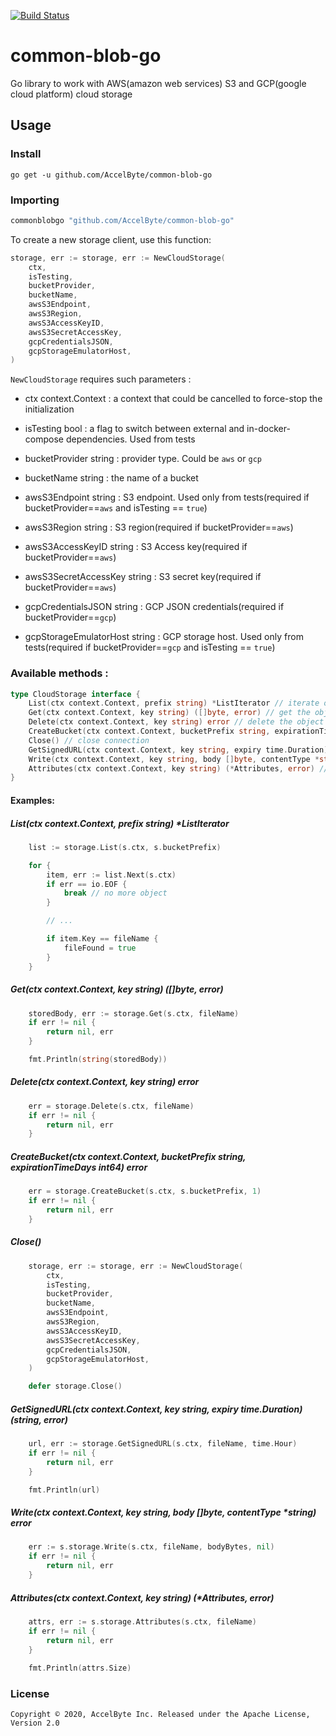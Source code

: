 [![Build Status](https://travis-ci.com/AccelByte/common-blob-go.svg?branch=master)](https://travis-ci.com/AccelByte/common-blob-go)

# common-blob-go
Go library to work with AWS(amazon web services) S3 and GCP(google cloud platform) cloud storage

## Usage

### Install

```
go get -u github.com/AccelByte/common-blob-go
```

### Importing

```go
commonblobgo "github.com/AccelByte/common-blob-go"
```

To create a new storage client, use this function:

```go
storage, err := storage, err := NewCloudStorage(
    ctx,
    isTesting,
    bucketProvider,
    bucketName,
    awsS3Endpoint,
    awsS3Region,
    awsS3AccessKeyID,
    awsS3SecretAccessKey,
    gcpCredentialsJSON,
    gcpStorageEmulatorHost,
)
```

``NewCloudStorage`` requires such parameters :
 * ctx context.Context : a context that could be cancelled to force-stop the initialization
 * isTesting bool : a flag to switch between external and in-docker-compose dependencies. Used from tests
 * bucketProvider string : provider type. Could be `aws` or `gcp`
 * bucketName string : the name of a bucket

 * awsS3Endpoint string : S3 endpoint. Used only from tests(required if bucketProvider==`aws` and isTesting == `true`)
 * awsS3Region string : S3 region(required if bucketProvider==`aws`)
 * awsS3AccessKeyID string : S3 Access key(required if bucketProvider==`aws`)
 * awsS3SecretAccessKey string : S3 secret key(required if bucketProvider==`aws`)

 * gcpCredentialsJSON string : GCP JSON credentials(required if bucketProvider==`gcp`)
 * gcpStorageEmulatorHost string : GCP storage host. Used only from tests(required if bucketProvider==`gcp` and isTesting == `true`)

### Available methods :
```go
type CloudStorage interface {
	List(ctx context.Context, prefix string) *ListIterator // iterate over all objects in the folder
	Get(ctx context.Context, key string) ([]byte, error) // get the object by a name
	Delete(ctx context.Context, key string) error // delete the object by a name
	CreateBucket(ctx context.Context, bucketPrefix string, expirationTimeDays int64) error // create a bucket. Used only from tests
	Close() // close connection
	GetSignedURL(ctx context.Context, key string, expiry time.Duration) (string, error) // create signed URL
	Write(ctx context.Context, key string, body []byte, contentType *string) error // write the object a file-name
	Attributes(ctx context.Context, key string) (*Attributes, error) // get object attributes
}
```

#### Examples:

##### List(ctx context.Context, prefix string) *ListIterator
```go
    list := storage.List(s.ctx, s.bucketPrefix)

    for {
        item, err := list.Next(s.ctx)
        if err == io.EOF {
            break // no more object
        }

        // ...

        if item.Key == fileName {
            fileFound = true
        }
    }
```

##### Get(ctx context.Context, key string) ([]byte, error)
```go
    storedBody, err := storage.Get(s.ctx, fileName)
    if err != nil { 
        return nil, err
    }   

    fmt.Println(string(storedBody))
```

##### Delete(ctx context.Context, key string) error
```go
    err = storage.Delete(s.ctx, fileName)
    if err != nil { 
        return nil, err
    }   
```

##### CreateBucket(ctx context.Context, bucketPrefix string, expirationTimeDays int64) error
```go
    err = storage.CreateBucket(s.ctx, s.bucketPrefix, 1)
    if err != nil { 
        return nil, err
    }   
```

##### Close()
```go
    storage, err := storage, err := NewCloudStorage(
        ctx,
        isTesting,
        bucketProvider,
        bucketName,
        awsS3Endpoint,
        awsS3Region,
        awsS3AccessKeyID,
        awsS3SecretAccessKey,
        gcpCredentialsJSON,
        gcpStorageEmulatorHost,
    )

    defer storage.Close()
```

##### GetSignedURL(ctx context.Context, key string, expiry time.Duration) (string, error)
```go
    url, err := storage.GetSignedURL(s.ctx, fileName, time.Hour)
    if err != nil { 
        return nil, err
    }   

    fmt.Println(url)
```

##### Write(ctx context.Context, key string, body []byte, contentType *string) error
```go
    err := s.storage.Write(s.ctx, fileName, bodyBytes, nil)
    if err != nil { 
        return nil, err
    }   
```

##### Attributes(ctx context.Context, key string) (*Attributes, error)
```go
    attrs, err := s.storage.Attributes(s.ctx, fileName)
    if err != nil { 
        return nil, err
    }   
    
    fmt.Println(attrs.Size)
```

### License
    Copyright © 2020, AccelByte Inc. Released under the Apache License, Version 2.0
        